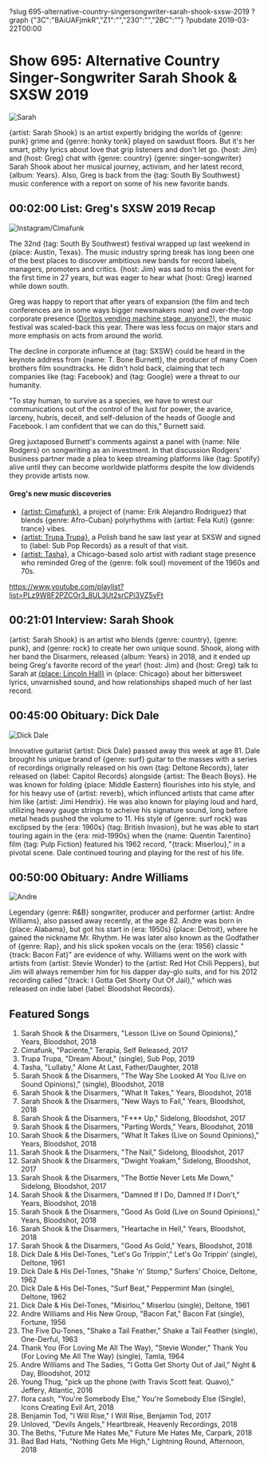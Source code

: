 ?slug 695-alternative-country-singersongwriter-sarah-shook-sxsw-2019
?graph {"3C":"BAiUAFjmkR","Z1":"","230":"","2BC":""}
?pubdate 2019-03-22T00:00

# Show 695: Alternative Country Singer-Songwriter Sarah Shook & SXSW 2019
![Sarah](https://static.soundopinions.org/images/2019/Sarah_shook.jpg)

{artist: Sarah Shook} is an artist expertly bridging the worlds of {genre: punk} grime and {genre: honky tonk} played on sawdust floors. But it's her smart, pithy lyrics about love that grip listeners and don't let go. {host: Jim} and {host: Greg} chat with {genre: country} {genre: singer-songwriter} Sarah Shook about her musical journey, activism, and her latest record, {album: Years}. Also, Greg is back from the {tag: South By Southwest} music conference with a report on some of his new favorite bands.


## 00:02:00 List: Greg's SXSW 2019 Recap
![Instagram/Cimafunk](https://static.soundopinions.org/assets/695/3C0.jpg)

The 32nd {tag: South By Southwest} festival wrapped up last weekend in {place: Austin, Texas}. The music industry spring break has long been one of the best places to discover ambitious new bands for record labels, managers, promoters and critics. {host: Jim} was sad to miss the event for the first time in 27 years, but was eager to hear what {host: Greg} learned while down south. 

Greg was happy to report that after years of expansion (the film and tech conferences are in some ways bigger newsmakers now) and over-the-top corporate presence ([Doritos vending machine stage, anyone?](https://www.fastcompany.com/3027313/doritos-has-a-bold-mission-and-lady-gaga-for-sxsw-attendees)), the music festival was scaled-back this year. There was less focus on major stars and more emphasis on acts from around the world. 

The decline in corporate influence at {tag: SXSW} could be heard in the keynote address from {name: T. Bone Burnett}, the producer of many Coen brothers film soundtracks. He didn't hold back, claiming that tech companies like {tag: Facebook} and {tag: Google} were a threat to our humanity. 

"To stay human, to survive as a species, we have to wrest our communications out of the control of the lust for power, the avarice, larceny, hubris, deceit, and self-delusion of the heads of Google and Facebook. I am confident that we can do this," Burnett said. 

Greg juxtaposed Burnett's comments against a panel with {name: Nile Rodgers} on songwriting as an investment. In that discussion Rodgers' business partner made a plea to keep streaming platforms like {tag: Spotify} alive until they can become worldwide platforms despite the low dividends they provide artists now. 

#### Greg's new music discoveries 

- [{artist: Cimafunk}](https://cimafunk.com/), a project of {name: Erik Alejandro Rodriguez} that blends {genre: Afro-Cuban} polyrhythms with {artist: Fela Kuti} {genre: trance} vibes.
- [{artist: Trupa Trupa}](https://trupatrupa.bandcamp.com/), a Polish band he saw last year at SXSW and signed to {label: Sub Pop Records} as a result of that visit. 
- [{artist: Tasha}](https://www.wowtashawow.com/), a Chicago-based solo artist with radiant stage presence who reminded Greg of the {genre: folk soul} movement of the 1960s and 70s. 

https://www.youtube.com/playlist?list=PLz9W8F2PZCOr3_8UL3Ut2srCPi3VZ5vFt

## 00:21:01 Interview: Sarah Shook
{artist: Sarah Shook} is an artist who blends {genre: country}, {genre: punk}, and {genre: rock} to create her own unique sound. Shook, along with her band the Disarmers, released {album: Years} in 2018, and it ended up being Greg's favorite record of the year! {host: Jim} and {host: Greg} talk to Sarah at [{place: Lincoln Hall}](http://www.lh-st.com/) in {place: Chicago} about her bittersweet lyrics, unvarnished sound, and how relationships shaped much of her last record. 

## 00:45:00 Obituary: Dick Dale
![Dick Dale](https://static.soundopinions.org/assets/695/2300.jpg)

Innovative guitarist {artist: Dick Dale} passed away this week at age 81. Dale brought his unique brand of {genre: surf} guitar to the masses with a series of recordings originally released on his own {tag: Deltone Records}, later released on {label: Capitol Records} alongside {artist: The Beach Boys}. He was known for folding {place: Middle Eastern} flourishes into his style, and for his heavy use of {artist: reverb}, which influnced artists that came after him like {artist: Jimi Hendrix}. He was also known for playing loud and hard, utilizing heavy gauge strings to acheive his signature sound, long before metal heads pushed the volume to 11.  His style of {genre: surf rock} was exclipsed by the {era: 1960s} {tag: British Invasion}, but he was able to start touring again in the {era: mid-1990s} when the {name: Quentin Tarentino} film {tag: Pulp Fiction} featured his 1962 record, "{track: Miserlou}," in a pivotal scene. Dale continued touring and playing for the rest of his life. 

## 00:50:00 Obituary: Andre Williams
![Andre](https://static.soundopinions.org/assets/695/2BC0.jpg)

Legendary {genre: R&B} songwriter, producer and performer {artist: Andre Williams}, also passed away recently, at the age 82. Andre was born in {place: Alabama}, but got his start in {era: 1950s} {place: Detroit}, where he gained the nickname Mr. Rhythm. He was later also known as the Godfather of {genre: Rap}, and his slick spoken vocals on the {era: 1956} classic "{track: Bacon Fat}" are evidence of why. Williams went on the work with artists from {artist: Stevie Wonder} to the {artist: Red Hot Chili Peppers}, but Jim will always remember him for his dapper day-glo suits, and for his 2012 recording called "{track: I Gotta Get Shorty Out Of Jail}," which was released on indie label {label: Bloodshot Records}. 

## Featured Songs
1. Sarah Shook & the Disarmers, "Lesson (Live on Sound Opinions)," Years, Bloodshot, 2018
1. Cimafunk, "Paciente," Terapia, Self Released, 2017
1. Trupa Trupa, "Dream About," (single), Sub Pop, 2019
1. Tasha, "Lullaby," Alone At Last, Father/Daughter, 2018
1. Sarah Shook & the Disarmers, "The Way She Looked At You (Live on Sound Opinions)," (single), Bloodshot, 2018
1. Sarah Shook & the Disarmers, "What It Takes," Years, Bloodshot, 2018
1. Sarah Shook & the Disarmers, "New Ways to Fail," Years, Bloodshot, 2018
1. Sarah Shook & the Disarmers, "F*** Up," Sidelong, Bloodshot, 2017
1. Sarah Shook & the Disarmers, "Parting Words," Years, Bloodshot, 2018
1. Sarah Shook & the Disarmers, "What It Takes (Live on Sound Opinions)," Years, Bloodshot, 2018
1. Sarah Shook & the Disarmers, "The Nail," Sidelong, Bloodshot, 2017
1. Sarah Shook & the Disarmers, "Dwight Yoakam," Sidelong, Bloodshot, 2017
1. Sarah Shook & the Disarmers, "The Bottle Never Lets Me Down," Sidelong, Bloodshot, 2017
1. Sarah Shook & the Disarmers, "Damned If I Do, Damned If I Don't," Years, Bloodshot, 2018
1. Sarah Shook & the Disarmers, "Good As Gold (Live on Sound Opinions)," Years, Bloodshot, 2018
1. Sarah Shook & the Disarmers, "Heartache in Hell," Years, Bloodshot, 2018
1. Sarah Shook & the Disarmers, "Good As Gold," Years, Bloodshot, 2018
1. Dick Dale & His Del-Tones, "Let's Go Trippin'," Let's Go Trippin' (single), Deltone, 1961
1. Dick Dale & His Del-Tones, "Shake 'n' Stomp," Surfers' Choice, Deltone, 1962
1. Dick Dale & His Del-Tones, "Surf Beat," Peppermint Man (single), Deltone, 1962
1. Dick Dale & His Del-Tones, "Misirlou," Miserlou (single), Deltone, 1961
1. Andre Williams and His New Group, "Bacon Fat," Bacon Fat (single), Fortune, 1956
1. The Five Du-Tones, "Shake a Tail Feather," Shake a Tail Feather (single), One-Derful, 1963
1. Thank You (For Loving Me All The Way), "Stevie Wonder," Thank You (For Loving Me All The Way) (single), Tamla, 1964
1. Andre Williams and The Sadies, "I Gotta Get Shorty Out of Jail," Night & Day, Bloodshot, 2012
1. Young Thug, "pick up the phone (with Travis Scott feat. Quavo)," Jeffery, Atlantic, 2016
1. flora cash, "You're Somebody Else," You're Somebody Else (Single), Icons Creating Evil Art, 2018
1. Benjamin Tod, "I Will Rise," I Will Rise, Benjamin Tod, 2017
1. Unloved, "Devils Angels," Heartbreak, Heavenly Recordings, 2018
1. The Beths, "Future Me Hates Me," Future Me Hates Me, Carpark, 2018
1. Bad Bad Hats, "Nothing Gets Me High," Lightning Round, Afternoon, 2018

